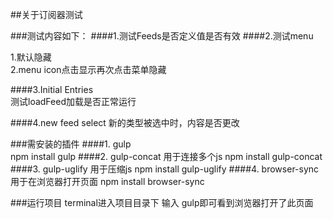 ##关于订阅器测试

###测试内容如下：
####1.测试Feeds是否定义值是否有效
####2.测试menu

1.默认隐藏  
2.menu icon点击显示再次点击菜单隐藏

####3.Initial Entries   
测试loadFeed加载是否正常运行

####4.new feed select
新的类型被选中时，内容是否更改


###需安装的插件
####1. gulp    
npm install gulp
####2. gulp-concat 用于连接多个js
npm install gulp-concat
####3. gulp-uglify 用于压缩js
npm install gulp-uglify
####4. browser-sync 用于在浏览器打开页面
npm install browser-sync

###运行项目
terminal进入项目目录下 输入 gulp即可看到浏览器打开了此页面

